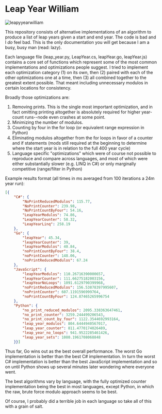 # Leap Year William

![leapyyearwilliam](https://pixel.nymag.com/imgs/daily/vulture/2016/02/29/29-leap-day-30-rock-1.w710.h473.2x.jpg)

This repository consists of alternative implementations of an algorithm to produce a list of leap years given a start and end year. The code is bad and I *do* feel bad. This is the only documentation you will get because I am a busy, busy man (read: lazy).

Each language file (leap_year.py, LeapYear.cs, leapYear.go, leapYear.js) contains a core set of functions which represent some of the most common implementations and optimizations people suggest. I tried to implement each optimization category (1) on its own, then (2) paired with each of the other optimizations one at a time, then (3) all combined together to the greatest extent possible. That meant including unnecessary modulos in certain locations for consistency.

Broadly those optimizations are:

1. Removing prints. This is the single most important optimization, and in fact omitting printing altogether is absolutely required for higher year-count runs--node even crashes at some point.
2. Minimizing the number of modulos.
3. Counting by four in the for loop (or equivalent range expression in Python)
4. Eliminating modulos altogether from the for loops in favor of a counter and if statements (mods still required at the beginning to determine where the start year is in relation to the full 400 year cycle)
5. Language specific "optimizations" which were of course not possible to reproduce and compare across languages, and most of which were either substantially slower (e.g. LINQ in C#) or only marginally competitive (range/filter in Python)

Example results format (all times in ms averaged from 100 iterations a 24m year run):

```json
[{
    "C#": {
        "NoPrintReducedModulos": 115.77,
        "NoPrintCounter": 239.98,
        "NoPrintCountByFour": 54.16,
        "LeapYearModulos": 74.86,
        "LeapYearCounter": 58.32,
        "LeapYearLinq": 258.19
    },
    "Go": {
        "leapYear": 45.34,
        "leapYearCounter": 39,
        "leapYearModulos": 40.84,
        "noPrintCountByFour": 38.4,
        "noPrintCounter": 148.06,
        "noPrintReducedModulos": 67.24
    },
    "JavaScript": {
        "leapYearModulos": 110.26716390000657,
        "leapYearCounter": 111.66275182003156,
        "leapYearNoLoops": 1091.6129790399968,
        "noPrintReducedModulos": 156.53878397995607,
        "noPrintCounter": 607.1191596999764,
        "noPrintCountByFour": 124.87465265996754
    },
    "Python": {
        "no_print_reduced_modulos": 2095.338363647461,
        "no_print_counter": 3259.244499206543,
        "no_print_count_by_four": 1122.3544692993164,
        "leap_year_modulos": 804.6444940567017,
        "leap_year_counter": 811.4770174026489,
        "leap_year_no_loops": 941.9522285461426,
        "leap_year_sets": 1080.1961708068848
    }}]
```

Thus far, Go wins out as the best overall performance. The worst Go implementation is better than the best C# implementation. In turn the worst C# implementation is better than the best JavaScript implementation and so on until Python shows up several minutes later wondering where everyone went.

The best algorithms vary by language, with the fully optimized counter implementation being the best in most languages, except Python, in which the raw, brute force modulo approach seems to be best.

Of course, I probably did a terrible job in each language so take all of this with a grain of salt.
